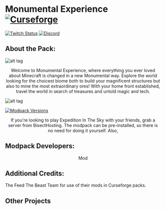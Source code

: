 # Monumental Experience [![Curseforge][curseImg]][curseLink]

[![Twitch Status](https://img.shields.io/twitch/status/ModernGamingWorld?label=ModernGamingWorld&style=social)](https://www.twitch.tv/moderngamingworld) [![Discord][discordimg]][discordlink]

[discordImg]: https://img.shields.io/discord/808837174387671090?color=7289DA&label=Discord&style=flat-square

[discordLink]: https://discord.gg/kvagXuP

[curseImg]: http://cf.way2muchnoise.eu/363581.svg

[curseLink]: https://www.curseforge.com/minecraft/modpacks/expedition-in-the-sky


## About the Pack:
![alt tag](https://www.bisecthosting.com/images/CF/Monumental_Experience/BH_ME_Overview.png)

<p align="center">
Welcome to Monumental Experience, where everything you ever loved about Minecraft is changed in a new Monumental way. Explore the world looking for the choicest biome both to build your magnificent structures but also to mine the most extraordinary ores! With your home front established, travel the world in search of treasures and untold magic and tech.
</p>

![alt tag](https://www.bisecthosting.com/images/CF/Monumental_Experience/BH_ME_PlayWithFriends.png)

<a href="https://bisecthosting.com/bedrocklegends">
    <img alt="Modpack Versions" src="https://www.bisecthosting.com/partners/custom-banners/67e0a130-f195-4e06-850f-1f61faf0414f.png">
  </a>
  
  <p align="center">
If you're looking to play Expedition In The Sky with your friends, grab a server from BisectHosting. The modpack can be pre-installed, so there is no need for doing it yourself. Also, 

## Modpack Developers:

<p align="center">
   Mod


## Additional Credits:

The Feed The Beast Team for use of their mods in Curseforge packs.


## Other Projects
